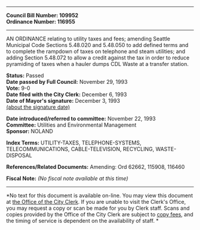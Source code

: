* * * * *  
  
**Council Bill Number: [](#h0)[](#h2)109952**   
**Ordinance Number: 116955**  
  
* * * * *  
  
AN ORDINANCE relating to utility taxes and fees; amending Seattle Municipal Code Sections 5.48.020 and 5.48.050 to add defined terms and to complete the rampdown of taxes on telephone and steam utilities; and adding Section 5.48.072 to allow a credit against the tax in order to reduce pyramiding of taxes when a hauler dumps CDL Waste at a transfer station.  
  
**Status:** Passed   
**Date passed by Full Council:** November 29, 1993   
**Vote:** 9-0   
**Date filed with the City Clerk:** December 6, 1993   
**Date of Mayor's signature:** December 3, 1993   
[(about the signature date)](/~public/approvaldate.htm)   
  
  
**Date introduced/referred to committee:** November 22, 1993   
**Committee:** Utilities and Environmental Management   
**Sponsor:** NOLAND   
  
**Index Terms:** UTILITY-TAXES, TELEPHONE-SYSTEMS, TELECOMMUNICATIONS, CABLE-TELEVISION, RECYCLING, WASTE-DISPOSAL  
  
**References/Related Documents:** Amending: Ord 62662, 115908, 116460  
  
**Fiscal Note:** *(No fiscal note available at this time)*  
  
* * * * *  
  
*No text for this document is available on-line. You may view this document at [the Office of the City Clerk](http://www.seattle.gov/leg/clerk/contactUs.htm). If you are unable to visit the Clerk's Office, you may request a copy or scan be made for you by Clerk staff. Scans and copies provided by the Office of the City Clerk are subject to [copy fees](http://clerk.seattle.gov/~public/clerkfees.htm), and the timing of service is dependent on the availability of staff. *  
  
  
